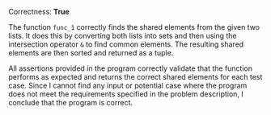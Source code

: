 Correctness: **True**

The function `func_1` correctly finds the shared elements from the given two lists. It does this by converting both lists into sets and then using the intersection operator `&` to find common elements. The resulting shared elements are then sorted and returned as a tuple. 

All assertions provided in the program correctly validate that the function performs as expected and returns the correct shared elements for each test case. Since I cannot find any input or potential case where the program does not meet the requirements specified in the problem description, I conclude that the program is correct.